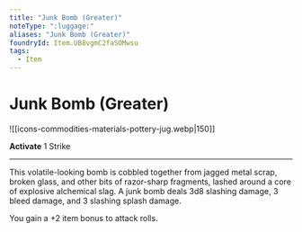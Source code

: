 ```yaml
---
title: "Junk Bomb (Greater)"
noteType: ":luggage:"
aliases: "Junk Bomb (Greater)"
foundryId: Item.UB8vgmC2faSOMwsu
tags:
  - Item
---
```


# Junk Bomb (Greater)
![[icons-commodities-materials-pottery-jug.webp|150]]

**Activate** 1 Strike

* * *

This volatile-looking bomb is cobbled together from jagged metal scrap, broken glass, and other bits of razor-sharp fragments, lashed around a core of explosive alchemical slag. A junk bomb deals 3d8 slashing damage, 3 bleed damage, and 3 slashing splash damage.

You gain a +2 item bonus to attack rolls.
